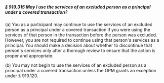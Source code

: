 ##### § 919.315 May I use the services of an excluded person as a principal under a covered transaction? #####

(a) You as a participant may continue to use the services of an excluded person as a principal under a covered transaction if you were using the services of that person in the transaction before the person was excluded. However, you are not required to continue using that person's services as a principal. You should make a decision about whether to discontinue that person's services only after a thorough review to ensure that the action is proper and appropriate.

(b) You may not begin to use the services of an excluded person as a principal under a covered transaction unless the OPM grants an exception under § 919.120.